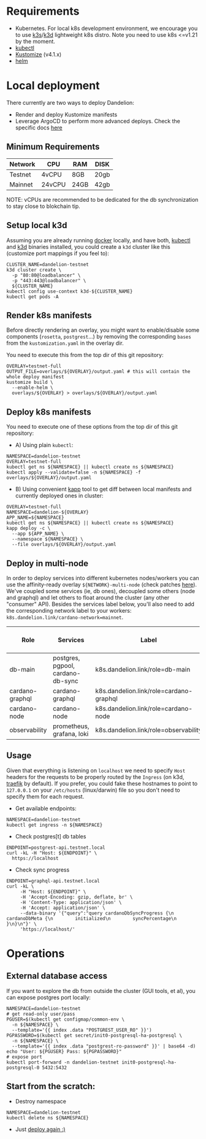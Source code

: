 # Requirements

* Kubernetes. For local k8s development environment, we encourage you to use [k3s]/[k3d] lightweight k8s distro. Note you need to use k8s <=v1.21 by the moment. 
* [kubectl]
* [Kustomize] (v4.1.x)
* [helm]

# Local deployment

There currently are two ways to deploy Dandelion:

* Render and deploy Kustomize manifests
* Leverage ArgoCD to perform more advanced deploys. Check the specific docs [here](/ARGO_CD.md)

## Minimum Requirements

| Network | CPU    | RAM   | DISK |
| ------- | ------ |------ | ---- |
| Testnet | 4vCPU  | 8GB   | 20gb |
| Mainnet | 24vCPU | 24GB  | 42gb |

NOTE: vCPUs are recommended to be dedicated for the db synchronization to stay close to blokchain tip.

## Setup local k3d 

Assuming you are already running [docker] locally, and have both, [kubectl] and [k3d] binaries installed, you could create a `k3d` cluster like this (customize port mappings if you feel to):
```
CLUSTER_NAME=dandelion-testnet
k3d cluster create \
  -p "80:80@loadbalancer" \
  -p "443:443@loadbalancer" \
  ${CLUSTER_NAME}
kubectl config use-context k3d-${CLUSTER_NAME}
kubectl get pods -A
```

## Render k8s manifests

Before directly rendering an overlay, you might want to enable/disable some components (`rosetta`, `postgrest`...) by removing the corresponding `bases` from the `kustomization.yaml` in the overlay dir.

You need to execute this from the top dir of this git repository:
 
``` 
OVERLAY=testnet-full
OUTPUT_FILE=overlays/${OVERLAY}/output.yaml # this will contain the whole deploy manifest
kustomize build \
  --enable-helm \
  overlays/${OVERLAY} > overlays/${OVERLAY}/output.yaml
```

## Deploy k8s manifests

You need to execute one of these options from the top dir of this git repository:

* A) Using plain `kubectl`:
```
NAMESPACE=dandelion-testnet
OVERLAY=testnet-full
kubectl get ns ${NAMESPACE} || kubectl create ns ${NAMESPACE}
kubectl apply --validate=false -n ${NAMESPACE} -f overlays/${OVERLAY}/output.yaml
```
* B) Using convenient [kapp] tool to get diff between local manifests and currently deployed ones in cluster:
```
OVERLAY=testnet-full
NAMESPACE=dandelion-${OVERLAY}
APP_NAME=${NAMESPACE}
kubectl get ns ${NAMESPACE} || kubectl create ns ${NAMESPACE}
kapp deploy -c \
  --app ${APP_NAME} \
  --namespace ${NAMESPACE} \
  --file overlays/${OVERLAY}/output.yaml
```

## Deploy in multi-node

In order to deploy services into different kubernetes nodes/workers you can use the affinity-ready overlay `${NETWORK}-multi-node` (check patches [here](/base/mainnet-affinity-patches)). We've coupled some services (ie, db ones), decoupled some others (node and graphql) and let others to float around the cluster (any other "consumer" API). 
Besides the services label below, you'll also need to add the corresponding network label to your workers: `k8s.dandelion.link/cardano-network=mainnet`.


| Role            | Services                          | Label                                   | Recommended Node Size (mainnet) | Recommended Node Size (testnet) |
| --------------- | --------------------------------- |---------------------------------------- | ------------------------------- | ------------------------------- |
| db-main         | postgres, pgpool, cardano-db-sync | k8s.dandelion.link/role=db-main         | 4vCPU/16gb RAM                  | 2vCPU/2gb RAM                   |
| cardano-graphql | cardano-graphql                   | k8s.dandelion.link/role=cardano-graphql | 4vCPU/8gb RAM                   | 2vCPU/2gb RAM                   |
| cardano-node    | cardano-node                      | k8s.dandelion.link/role=cardano-node    | 4vCPU/8gb RAM                   | 2vCPU/2gb RAM                   |
| observability   | prometheus, grafana, loki         | k8s.dandelion.link/role=observability   | 2x 2vCPU/2gb RAM                | 2vCPU/2gb RAM                   |


## Usage

Given that everything is listening on `localhost` we need to specify `Host` headers for the requests to be properly routed by the `Ingress` (on k3d, [traefik] by default).
If you prefer, you could fake these hostnames to point to `127.0.0.1` on your `/etc/hosts` (linux/darwin) file so you don't need to specify them for each request.

* Get available endpoints:
```
NAMESPACE=dandelion-testnet
kubectl get ingress -n ${NAMESPACE}
```
* Check postgres[t] db tables
```
ENDPOINT=postgrest-api.testnet.local
curl -kL -H "Host: ${ENDPOINT}" \
  https://localhost
```
* Check sync progress
```
ENDPOINT=graphql-api.testnet.local
curl -kL \
     -H "Host: ${ENDPOINT}" \
     -H 'Accept-Encoding: gzip, deflate, br' \
     -H 'Content-Type: application/json' \
     -H 'Accept: application/json' \
     --data-binary '{"query":"query cardanoDbSyncProgress {\n    cardanoDbMeta {\n        initialized\n        syncPercentage\n    }\n}\n"}' \
     'https://localhost/'
```

# Operations

## External database access

If you want to explore the db from outside the cluster (GUI tools, et al), you can expose postgres port locally:
```
NAMESPACE=dandelion-testnet
# get read-only user/pass
PGUSER=$(kubectl get configmap/common-env \
  -n ${NAMESPACE} \
  --template='{{ index .data "POSTGREST_USER_RO" }}')
PGPASSWORD=$(kubectl get secret/init0-postgresql-ha-postgresql \
  -n ${NAMESPACE} \
  --template='{{ index .data "postgrest-ro-password" }}' | base64 -d)
echo "User: ${PGUSER} Pass: ${PGPASSWORD}"
# expose port
kubectl port-forward -n dandelion-testnet init0-postgresql-ha-postgresql-0 5432:5432
```

## Start from the scratch:

* Destroy namespace
```
NAMESPACE=dandelion-testnet
kubectl delete ns ${NAMESPACE}
```
* Just [deploy again :)](#deploy-k8s-manifests)

[docker]: https://docs.docker.com/engine/install/
[kustomize]: https://kustomize.io
[kubectl]: https://kubernetes.io/docs/tasks/tools/#kubectl
[k3d]: https://k3d.io
[k3s]: https://k3s.io
[kapp]: https://github.com/vmware-tanzu/carvel-kapp
[traefik]: https://traefik.io/traefik/
[helm]: https://helm.sh/docs/intro/install/
